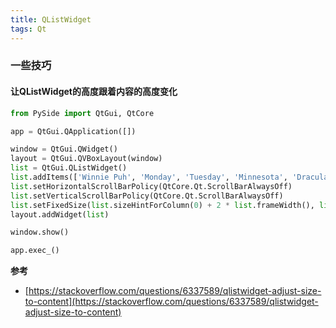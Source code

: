 ```yaml
---
title: QListWidget
tags: Qt
---
```










### 一些技巧

#### 让QListWidget的高度跟着内容的高度变化

```Python
from PySide import QtGui, QtCore

app = QtGui.QApplication([])

window = QtGui.QWidget()
layout = QtGui.QVBoxLayout(window)
list = QtGui.QListWidget()
list.addItems(['Winnie Puh', 'Monday', 'Tuesday', 'Minnesota', 'Dracula Calista Flockhart Meningitis', 'Once', '123345', 'Fin'])
list.setHorizontalScrollBarPolicy(QtCore.Qt.ScrollBarAlwaysOff)
list.setVerticalScrollBarPolicy(QtCore.Qt.ScrollBarAlwaysOff)
list.setFixedSize(list.sizeHintForColumn(0) + 2 * list.frameWidth(), list.sizeHintForRow(0) * list.count() + 2 * list.frameWidth())
layout.addWidget(list)

window.show()

app.exec_()
```


**参考**

- [https://stackoverflow.com/questions/6337589/qlistwidget-adjust-size-to-content](https://stackoverflow.com/questions/6337589/qlistwidget-adjust-size-to-content)
